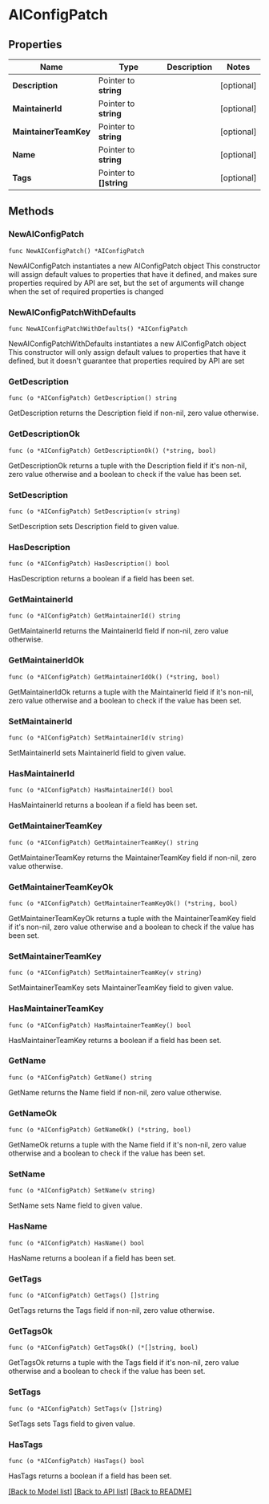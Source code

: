 # AIConfigPatch

## Properties

Name | Type | Description | Notes
------------ | ------------- | ------------- | -------------
**Description** | Pointer to **string** |  | [optional] 
**MaintainerId** | Pointer to **string** |  | [optional] 
**MaintainerTeamKey** | Pointer to **string** |  | [optional] 
**Name** | Pointer to **string** |  | [optional] 
**Tags** | Pointer to **[]string** |  | [optional] 

## Methods

### NewAIConfigPatch

`func NewAIConfigPatch() *AIConfigPatch`

NewAIConfigPatch instantiates a new AIConfigPatch object
This constructor will assign default values to properties that have it defined,
and makes sure properties required by API are set, but the set of arguments
will change when the set of required properties is changed

### NewAIConfigPatchWithDefaults

`func NewAIConfigPatchWithDefaults() *AIConfigPatch`

NewAIConfigPatchWithDefaults instantiates a new AIConfigPatch object
This constructor will only assign default values to properties that have it defined,
but it doesn't guarantee that properties required by API are set

### GetDescription

`func (o *AIConfigPatch) GetDescription() string`

GetDescription returns the Description field if non-nil, zero value otherwise.

### GetDescriptionOk

`func (o *AIConfigPatch) GetDescriptionOk() (*string, bool)`

GetDescriptionOk returns a tuple with the Description field if it's non-nil, zero value otherwise
and a boolean to check if the value has been set.

### SetDescription

`func (o *AIConfigPatch) SetDescription(v string)`

SetDescription sets Description field to given value.

### HasDescription

`func (o *AIConfigPatch) HasDescription() bool`

HasDescription returns a boolean if a field has been set.

### GetMaintainerId

`func (o *AIConfigPatch) GetMaintainerId() string`

GetMaintainerId returns the MaintainerId field if non-nil, zero value otherwise.

### GetMaintainerIdOk

`func (o *AIConfigPatch) GetMaintainerIdOk() (*string, bool)`

GetMaintainerIdOk returns a tuple with the MaintainerId field if it's non-nil, zero value otherwise
and a boolean to check if the value has been set.

### SetMaintainerId

`func (o *AIConfigPatch) SetMaintainerId(v string)`

SetMaintainerId sets MaintainerId field to given value.

### HasMaintainerId

`func (o *AIConfigPatch) HasMaintainerId() bool`

HasMaintainerId returns a boolean if a field has been set.

### GetMaintainerTeamKey

`func (o *AIConfigPatch) GetMaintainerTeamKey() string`

GetMaintainerTeamKey returns the MaintainerTeamKey field if non-nil, zero value otherwise.

### GetMaintainerTeamKeyOk

`func (o *AIConfigPatch) GetMaintainerTeamKeyOk() (*string, bool)`

GetMaintainerTeamKeyOk returns a tuple with the MaintainerTeamKey field if it's non-nil, zero value otherwise
and a boolean to check if the value has been set.

### SetMaintainerTeamKey

`func (o *AIConfigPatch) SetMaintainerTeamKey(v string)`

SetMaintainerTeamKey sets MaintainerTeamKey field to given value.

### HasMaintainerTeamKey

`func (o *AIConfigPatch) HasMaintainerTeamKey() bool`

HasMaintainerTeamKey returns a boolean if a field has been set.

### GetName

`func (o *AIConfigPatch) GetName() string`

GetName returns the Name field if non-nil, zero value otherwise.

### GetNameOk

`func (o *AIConfigPatch) GetNameOk() (*string, bool)`

GetNameOk returns a tuple with the Name field if it's non-nil, zero value otherwise
and a boolean to check if the value has been set.

### SetName

`func (o *AIConfigPatch) SetName(v string)`

SetName sets Name field to given value.

### HasName

`func (o *AIConfigPatch) HasName() bool`

HasName returns a boolean if a field has been set.

### GetTags

`func (o *AIConfigPatch) GetTags() []string`

GetTags returns the Tags field if non-nil, zero value otherwise.

### GetTagsOk

`func (o *AIConfigPatch) GetTagsOk() (*[]string, bool)`

GetTagsOk returns a tuple with the Tags field if it's non-nil, zero value otherwise
and a boolean to check if the value has been set.

### SetTags

`func (o *AIConfigPatch) SetTags(v []string)`

SetTags sets Tags field to given value.

### HasTags

`func (o *AIConfigPatch) HasTags() bool`

HasTags returns a boolean if a field has been set.


[[Back to Model list]](../README.md#documentation-for-models) [[Back to API list]](../README.md#documentation-for-api-endpoints) [[Back to README]](../README.md)



